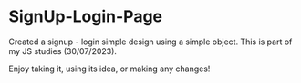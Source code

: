 # SignUp-Login-Page
Created a signup - login simple design using a simple object.
This is part of my JS studies (30/07/2023).

Enjoy taking it, using its idea, or making any changes!
